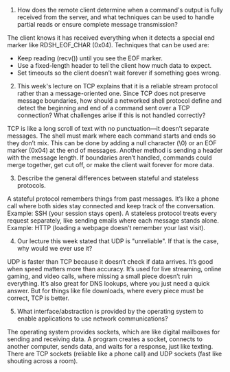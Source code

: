 1. How does the remote client determine when a command's output is fully received from the server, and what techniques can be used to handle partial reads or ensure complete message transmission?

The client knows it has received everything when it detects a special end marker like RDSH_EOF_CHAR (0x04). Techniques that can be used are: 
- Keep reading (recv()) until you see the EOF marker.
- Use a fixed-length header to tell the client how much data to expect.
- Set timeouts so the client doesn’t wait forever if something goes wrong.


2. This week's lecture on TCP explains that it is a reliable stream protocol rather than a message-oriented one. Since TCP does not preserve message boundaries, how should a networked shell protocol define and detect the beginning and end of a command sent over a TCP connection? What challenges arise if this is not handled correctly?

TCP is like a long scroll of text with no punctuation—it doesn’t separate messages. The shell must mark where each command starts and ends so they don’t mix. This can be done by adding a null character (\0) or an EOF marker (0x04) at the end of messages. Another method is sending a header with the message length. If boundaries aren’t handled, commands could merge together, get cut off, or make the client wait forever for more data.

3. Describe the general differences between stateful and stateless protocols.

A stateful protocol remembers things from past messages. It’s like a phone call where both sides stay connected and keep track of the conversation. Example: SSH (your session stays open). A stateless protocol treats every request separately, like sending emails where each message stands alone. Example: HTTP (loading a webpage doesn’t remember your last visit).

4. Our lecture this week stated that UDP is "unreliable". If that is the case, why would we ever use it?

UDP is faster than TCP because it doesn’t check if data arrives. It’s good when speed matters more than accuracy. It’s used for live streaming, online gaming, and video calls, where missing a small piece doesn’t ruin everything. It’s also great for DNS lookups, where you just need a quick answer. But for things like file downloads, where every piece must be correct, TCP is better.

5. What interface/abstraction is provided by the operating system to enable applications to use network communications?

The operating system provides sockets, which are like digital mailboxes for sending and receiving data. A program creates a socket, connects to another computer, sends data, and waits for a response, just like texting. There are TCP sockets (reliable like a phone call) and UDP sockets (fast like shouting across a room).
